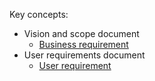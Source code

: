 Key concepts:
- Vision and scope document
  - [Business requirement](https://chat.openai.com/?prompt=What%20is%20a%20business%20requirement?%20(why%20the%20organization%20is%20implementing%20the%20system%E2%80%94the%20business%20benefits%20the%20organization%20hopes%20to%20achieve))
- User requirements document
  - [User requirement]()
